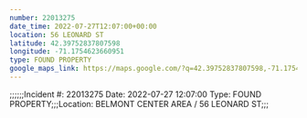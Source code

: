 ```yaml
---
number: 22013275
date_time: 2022-07-27T12:07:00+00:00
location: 56 LEONARD ST
latitude: 42.39752837807598
longitude: -71.1754623660951
type: FOUND PROPERTY
google_maps_link: https://maps.google.com/?q=42.39752837807598,-71.1754623660951
---
```


;;;;;;Incident #: 22013275  Date: 2022-07-27 12:07:00   Type: FOUND PROPERTY;;;Location: BELMONT CENTER AREA / 56 LEONARD ST;;;
